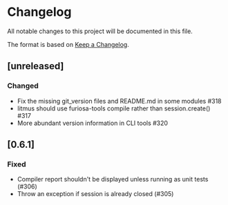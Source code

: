 # Changelog

All notable changes to this project will be documented in this file.

The format is based on [Keep a Changelog](https://keepachangelog.com/en/1.0.0/).

## [unreleased]
### Changed
- Fix the missing git_version files and README.md in some modules #318
- litmus should use furiosa-tools compile rather than session.create() #317
- More abundant version information in CLI tools #320

## [0.6.1]
### Fixed
- Compiler report shouldn't be displayed unless running as unit tests (#306)
- Throw an exception if session is already closed (#305)
